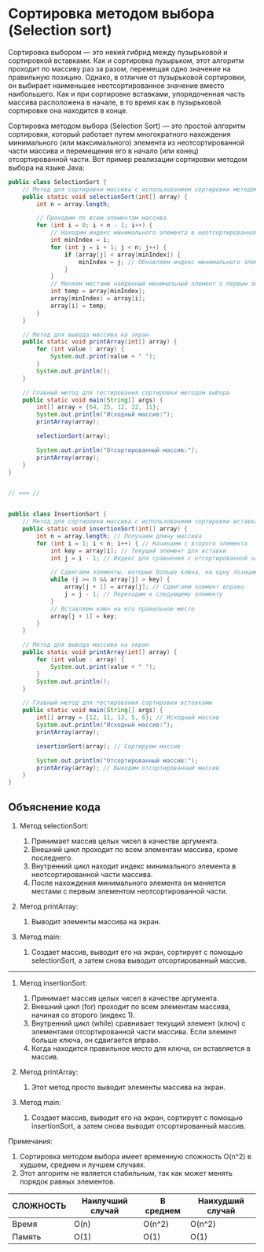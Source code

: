 # Сортировка методом выбора<br>(Selection sort)

Сортировка выбором — это некий гибрид между пузырьковой и сортировкой вставками.
Как и сортировка пузырьком, этот алгоритм проходит по массиву раз за разом,
перемещая одно значение на правильную позицию. Однако, в отличие от пузырьковой
сортировки, он выбирает наименьшее неотсортированное значение вместо
наибольшего. Как и при сортировке вставками, упорядоченная часть массива
расположена в начале, в то время как в пузырьковой сортировке она находится в
конце.

Сортировка методом выбора (Selection Sort) — это простой алгоритм сортировки,
который работает путем многократного нахождения минимального (или максимального)
элемента из неотсортированной части массива и перемещения его в начало (или
конец) отсортированной части. Вот пример реализации сортировки методом выбора на
языке Java:

```java
public class SelectionSort {
    // Метод для сортировки массива с использованием сортировки методом выбора
    public static void selectionSort(int[] array) {
        int n = array.length;

        // Проходим по всем элементам массива
        for (int i = 0; i < n - 1; i++) {
            // Находим индекс минимального элемента в неотсортированной части массива
            int minIndex = i;
            for (int j = i + 1; j < n; j++) {
                if (array[j] < array[minIndex]) {
                    minIndex = j; // Обновляем индекс минимального элемента
                }
            }
            // Меняем местами найденный минимальный элемент с первым элементом неотсортированной части
            int temp = array[minIndex];
            array[minIndex] = array[i];
            array[i] = temp;
        }
    }

    // Метод для вывода массива на экран
    public static void printArray(int[] array) {
        for (int value : array) {
            System.out.print(value + " ");
        }
        System.out.println();
    }

    // Главный метод для тестирования сортировки методом выбора
    public static void main(String[] args) {
        int[] array = {64, 25, 12, 22, 11};
        System.out.println("Исходный массив:");
        printArray(array);

        selectionSort(array);

        System.out.println("Отсортированный массив:");
        printArray(array);
    }
}


// === //


public class InsertionSort {
    // Метод для сортировки массива с использованием сортировки вставками
    public static void insertionSort(int[] array) {
        int n = array.length; // Получаем длину массива
        for (int i = 1; i < n; i++) { // Начинаем с второго элемента
            int key = array[i]; // Текущий элемент для вставки
            int j = i - 1; // Индекс для сравнения с отсортированной частью

            // Сдвигаем элементы, которые больше ключа, на одну позицию вправо
            while (j >= 0 && array[j] > key) {
                array[j + 1] = array[j]; // Сдвигаем элемент вправо
                j = j - 1; // Переходим к следующему элементу
            }
            // Вставляем ключ на его правильное место
            array[j + 1] = key;
        }
    }

    // Метод для вывода массива на экран
    public static void printArray(int[] array) {
        for (int value : array) {
            System.out.print(value + " ");
        }
        System.out.println();
    }

    // Главный метод для тестирования сортировки вставками
    public static void main(String[] args) {
        int[] array = {12, 11, 13, 5, 6}; // Исходный массив
        System.out.println("Исходный массив:");
        printArray(array);

        insertionSort(array); // Сортируем массив

        System.out.println("Отсортированный массив:");
        printArray(array); // Выводим отсортированный массив
    }
}
```

## Объяснение кода

1. Метод selectionSort:

    1. Принимает массив целых чисел в качестве аргумента.
    2. Внешний цикл проходит по всем элементам массива, кроме последнего.
    3. Внутренний цикл находит индекс минимального элемента в неотсортированной
       части массива.
    4. После нахождения минимального элемента он меняется местами с первым
       элементом неотсортированной части.

2. Метод printArray:

    1. Выводит элементы массива на экран.

3. Метод main:

    1. Создает массив, выводит его на экран, сортирует с помощью selectionSort,
       а затем снова выводит отсортированный массив.

---

1. Метод insertionSort:
    1. Принимает массив целых чисел в качестве аргумента.
    2. Внешний цикл (for) проходит по всем элементам массива, начиная со второго (индекс 1).
    3. Внутренний цикл (while) сравнивает текущий элемент (ключ) с элементами отсортированной части массива. Если элемент больше ключа, он сдвигается вправо.
    4. Когда находится правильное место для ключа, он вставляется в массив.

2. Метод printArray:
    1. Этот метод просто выводит элементы массива на экран.

3. Метод main:
   1. Создает массив, выводит его на экран, сортирует с помощью insertionSort, а затем снова выводит отсортированный массив.

Примечания:

1. Сортировка методом выбора имеет временную сложность O(n^2) в худшем, среднем
   и лучшем случаях.
2. Этот алгоритм не является стабильным, так как может менять порядок равных
   элементов.

| СЛОЖНОСТЬ | Наилучший случай | В среднем | Наихудший случай |
|-----------|------------------|-----------|------------------|
| Время     | O(n)             | O(n^2)    | O(n^2)           |
| Память    | O(1)             | O(1)      | O(1)             |
